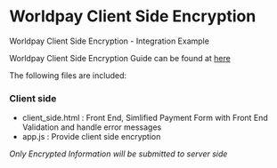 # Worldpay Client Side Encryption 
Worldpay Client Side Encryption - Integration Example

Worldpay Client Side Encryption Guide can be found at [here](http://support.worldpay.com/support/kb/gg/client-side-encryption/Content/A%20-%20Home/Home.htm)

The following files are included:

### Client side

- client_side.html : Front End, Simlified Payment Form with Front End Validation and handle error messages
- app.js : Provide client side encryption 

*Only Encrypted Information will be submitted to server side*
